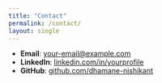 ```yaml
---
title: "Contact"
permalink: /contact/
layout: single
---
```

- **Email**: your-email@example.com
- **LinkedIn**: [linkedin.com/in/yourprofile](https://linkedin.com/in/yourprofile)
- **GitHub**: [github.com/dhamane-nishikant](https://github.com/dhamane-nishikant)

